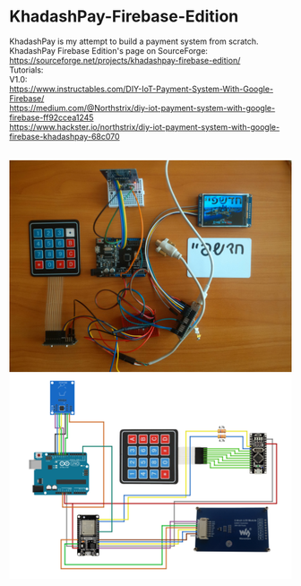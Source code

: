 # KhadashPay-Firebase-Edition
KhadashPay is my attempt to build a payment system from scratch.
</br>
KhadashPay Firebase Edition's page on SourceForge: https://sourceforge.net/projects/khadashpay-firebase-edition/
</br>
Tutorials:</br>
    V1.0:</br>
        https://www.instructables.com/DIY-IoT-Payment-System-With-Google-Firebase/</br>
        https://medium.com/@Northstrix/diy-iot-payment-system-with-google-firebase-ff92ccea1245</br>
        https://www.hackster.io/northstrix/diy-iot-payment-system-with-google-firebase-khadashpay-68c070</br>
</br></br>
![image text](https://github.com/Northstrix/KhadashPay-Firebase-Edition/blob/main/V1.0/Pictures/IMG_20231028_123304.jpg?raw=true)
![image text](https://github.com/Northstrix/KhadashPay-Firebase-Edition/blob/main/V1.0/Pictures/KhadashPay%20Circuit%20Diagram.png?raw=true)
